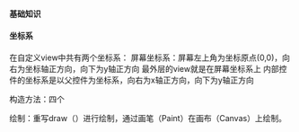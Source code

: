 #### 基础知识
#### 坐标系

在自定义view中共有两个坐标系：
屏幕坐标系：屏幕左上角为坐标原点(0,0)，向右为坐标轴正方向，向下为y轴正方向
最外层的view就是在屏幕坐标系上
内部控件的坐标系是以父控件为坐标系，向右为x轴正方向，向下为y轴正方向

构造方法：四个

绘制：重写draw（）进行绘制，通过画笔（Paint）在画布（Canvas）上绘制。